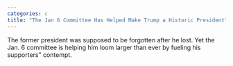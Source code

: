 ```yaml
---
categories: c
title: "The Jan 6 Committee Has Helped Make Trump a Historic President"
---
```

The former president was supposed to be forgotten after he lost. Yet the Jan. 6 committee is helping him loom larger than ever by fueling his supporters" contempt.